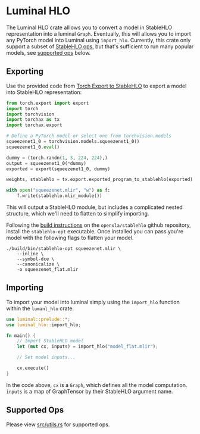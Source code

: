 # Luminal HLO

The Luminal HLO crate alllows you to convert a model in StableHLO representation into a luminal `Graph`. 
Eventually, this will allows you to import any PyTorch model into Luminal using `import_hlo`. 
Currently, this crate only support a subset of [StableHLO ops](https://openxla.org/stablehlo/spec#ops), but that's sufficient to run many popular models, see [supported ops](#supported-stablehlo-ops) below.

## Exporting

Use the provided code from [Torch Export to StableHLO](https://docs.pytorch.org/xla/master/features/stablehlo.html) to export a model into StableHLO representation:

```py
from torch.export import export
import torch
import torchvision
import torchax as tx
import torchax.export

# Define a PyTorch model or select one from torchvision.models
squeezenet1_0 = torchvision.models.squeezenet1_0()
squeezenet1_0.eval()

dummy = (torch.randn(1, 3, 224, 224),)
output = squeezenet1_0(*dummy)
exported = export(squeezenet1_0, dummy)

weights, stablehlo = tx.export.exported_program_to_stablehlo(exported)

with open("squeezenet.mlir", "w") as f:
    f.write(stablehlo.mlir_module())
```

This will output a StableHLO module, but includes a complicated nested structure, which we'll need to flatten to simplify importing.

Following the [build instructions](https://github.com/openxla/stablehlo?tab=readme-ov-file#build-instructions) on the `openxla/stablehlo` github repository, install the `stablehlo-opt` executable. Once installed you can pass you're model with the following flags to flatten your model.

```
./build/bin/stablehlo-opt squeezenet.mlir \
    --inline \
    --symbol-dce \
    --canonicalize \
    -o squeezenet_flat.mlir
```

## Importing

To import your model into luminal simply using the `import_hlo` function within the `lumanl_hlo` crate.

```rs
use luminal::prelude::*;
use luminal_hlo::import_hlo;

fn main() {
    // Import StableHLO model
    let (mut cx, inputs) = import_hlo("model_flat.mlir");

    // Set model inputs...

    cx.execute()
}
```

In the code above, `cx` is a `Graph`, which defines all the model computation. `inputs` is a map of GraphTensor by their StableHLO argument name.

## Supported Ops

Please view [src/utils.rs](./src/utils.rs) for supported ops.
